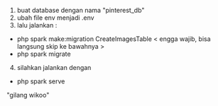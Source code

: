 1. buat database dengan nama "pinterest_db"
2. ubah file env menjadi .env
3. lalu jalankan :

- php spark make:migration CreateImagesTable < engga wajib, bisa langsung skip ke bawahnya >
- php spark migrate

4. silahkan jalankan dengan

- php spark serve

"gilang wikoo"

